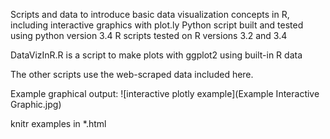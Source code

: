 Scripts and data to introduce basic data visualization concepts in R, including interactive graphics with plot.ly
Python script built and tested using python version 3.4
R scripts tested on R versions 3.2 and 3.4

DataVizInR.R is a script to make plots with ggplot2 using built-in R data

The other scripts use the web-scraped data included here.

Example graphical output:
![interactive plotly example](Example Interactive Graphic.jpg)

knitr examples in *.html

